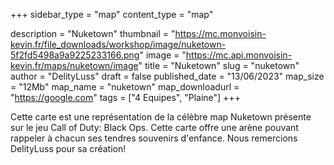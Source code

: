 +++
sidebar_type = "map"
content_type = "map"

description = "Nuketown"
thumbnail = "https://mc.monvoisin-kevin.fr/file_downloads/workshop/image/nuketown-5f2fd5498a9a9225233166.png"
image = "https://mc.api.monvoisin-kevin.fr/maps/nuketown/image"
title = "Nuketown"
slug = "nuketown"
author = "DelityLuss"
draft = false
published_date = "13/06/2023"
map_size = "12Mb"
map_name = "nuketown"
map_downloadurl = "https://google.com"
tags = ["4 Equipes", "Plaine"]
+++

Cette carte est une représentation de la célèbre map Nuketown présente sur le jeu Call of Duty: Black Ops. Cette carte offre une arène pouvant rappeler à chacun ses tendres souvenirs d'enfance.
Nous remercions DelityLuss pour sa création!